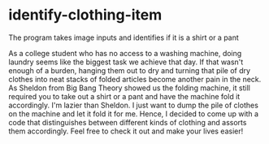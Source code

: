# identify-clothing-item
The program takes image inputs and identifies if it is a shirt or a pant

As a college student who has no access to a washing machine, doing laundry seems like the biggest task we achieve that day. If that wasn't enough of a burden, hanging them out to dry and turning that pile of dry clothes into neat stacks of folded articles become another pain in the neck. As Sheldon from Big Bang Theory showed us the folding machine, it still required you to take out a shirt or a pant and have the machine fold it accordingly. I'm lazier than Sheldon. I just want to dump the pile of clothes on the machine and let it fold it for me. Hence, I decided to come up with a code that distinguishes between different kinds of clothing and assorts them accordingly. Feel free to check it out and make your lives easier! 
